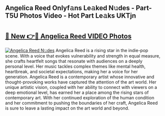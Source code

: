 ## Angelica Reed Onlyf𝚊ns Le𝚊ked N𝚞des - Part-T5U Photos Video - Hot Part Le𝚊ks UKTjn

# <h2><a href="http://ab79936.deff.icu/?id=Angelica+Reed">🔗 New 👉🔴 Angelica Reed VIDEO Photos</a></h2>

[![Angelica Reed N𝚞des](https://i.imgur.com/rIISA9y.gif)](http://ab79936.deff.icu/?id=Angelica+Reed)
Angelica Reed is a rising star in the indie-pop scene. With a voice that evokes vulnerability and strength in equal measure, she crafts heartfelt songs that resonate with audiences on a deeply personal level. Her music tackles complex themes like mental health, heartbreak, and societal expectations, making her a voice for her generation. Angelica Reed is a contemporary artist whose innovative and thought-provoking works have captured the attention of the art world. Her unique artistic vision, coupled with her ability to connect with viewers on a deep emotional level, has earned her a place among the rising stars of contemporary art. With her continued exploration of the human condition and her commitment to pushing the boundaries of her craft, Angelica Reed is sure to leave a lasting impact on the art world and beyond.
